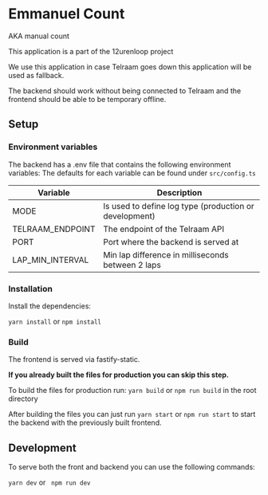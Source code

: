 # Emmanuel Count

AKA manual count

This application is a part of the 12urenloop project

We use this application in case Telraam goes down this application will be used as fallback.

The backend should work without being connected to Telraam and the frontend should be able to be temporary offline.

## Setup

### Environment variables

The backend has a .env file that contains the following environment variables:
The defaults for each variable can be found under `src/config.ts`

| Variable         | Description                                            |
|------------------|--------------------------------------------------------|
| MODE             | Is used to define log type (production or development) |
| TELRAAM_ENDPOINT | The endpoint of the Telraam API                        |
| PORT             | Port where the backend is served at                    |
| LAP_MIN_INTERVAL | Min lap difference in milliseconds between 2 laps      |

### Installation

Install the dependencies:

`yarn install` or `npm install`

### Build

The frontend is served via fastify-static.

**If you already built the files for production you can skip this step.**

To build the files for production run:
`yarn build` or `npm run build` in the root directory

After building the files you can just run `yarn start` or `npm run start` to start the backend with the previously built frontend.

## Development

To serve both the front and backend you can use the following commands:

`yarn dev` or ` npm run dev`
